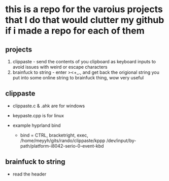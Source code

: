 # this is a repo for the varoius projects that I do that would clutter my github if i made a repo for each of them

## projects
1. clippaste - send the contents of you clipboard as keyboard inputs to avoid issues with weird or escape characters
2. brainfuck to string - enter ><+_., and get back the origional string you put into some online string to brainfuck thing, wow very useful

## clippaste
- clippaste.c & .ahk are for windows
- keypaste.cpp is for linux

- example hyprland bind
  - bind = CTRL, bracketright, exec, /home/meyyh/gits/rando/clippaste/kppp /dev/input/by-path/platform-i8042-serio-0-event-kbd

## brainfuck to string
- read the header
